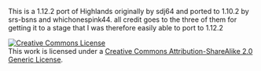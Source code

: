 This is a 1.12.2 port of Highlands originally by sdj64 and ported to 1.10.2 by srs-bsns and whichonespink44. all credit goes to the three of them for getting it to a stage that I was therefore easily able to port to 1.12.2

<a rel="license" href="http://creativecommons.org/licenses/by-sa/2.0/"><img alt="Creative Commons License" style="border-width:0" src="https://i.creativecommons.org/l/by-sa/2.0/88x31.png" /></a><br />This work is licensed under a <a rel="license" href="http://creativecommons.org/licenses/by-sa/2.0/">Creative Commons Attribution-ShareAlike 2.0 Generic License</a>.